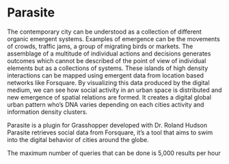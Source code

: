# Parasite

The contemporary city can be understood as a collection of different organic emergent systems.
Examples of emergence can be the movements of crowds, traffic jams, a group of migrating birds
or markets. The assemblage of a multitude of individual actions and decisions generates outcomes
which cannot be described of the point of view of individual elements but as a collections of systems.
These islands of high density interactions can be mapped using emergent data from location based
networks like Forsquare. By visualizing this data produced by the digital medium, we can see how
social activity in an urban space is distributed and new emergence of spatial relations are formed.
It creates a digital global urban pattern who’s DNA varies depending on each cities activity and
information density clusters.

Parasite is a plugin for Grasshopper developed with Dr. Roland Hudson Parasite retrieves social
data from Forsquare, it’s a tool that aims to swim into the digital behavior of cities around the globe.

The maximum number of queries that can be done is 5,000 results per hour
